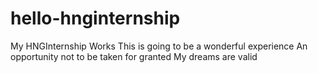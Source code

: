# hello-hnginternship
My HNGInternship Works
This is going to be a wonderful experience
An opportunity not to be taken for granted
My dreams are valid
